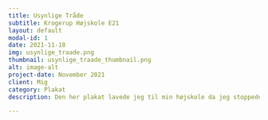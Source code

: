```yaml
---
title: Usynlige Tråde
subtitle: Krogerup Højskole E21
layout: default
modal-id: 1
date: 2021-11-18
img: usynlige_traade.png
thumbnail: usynlige_traade_thumbnail.png
alt: image-alt
project-date: November 2021
client: Mig
category: Plakat
description: Den her plakat lavede jeg til min højskole da jeg stoppede.

---
```

